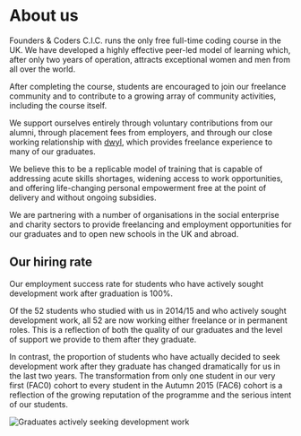 # About us

Founders & Coders C.I.C. runs the only free full-time coding course in the UK. We have developed a highly effective peer-led model of learning which, after only two years of operation, attracts exceptional women and men from all over the world. 

After completing the course, students are encouraged to join our freelance community and to contribute to a growing array of community activities, including the course itself.

We support ourselves entirely through voluntary contributions from our alumni, through placement fees from employers, and through our close working relationship with [dwyl](http://www.dwyl.io/), which provides freelance experience to many of our graduates.

We believe this to be a replicable model of training that is capable of addressing acute skills shortages, widening access to work opportunities, and offering life-changing personal empowerment free at the point of delivery and without ongoing subsidies.

We are partnering with a number of organisations in the social enterprise and charity sectors to provide freelancing and employment opportunities for our graduates and to open new schools in the UK and abroad.

## Our hiring rate

Our employment success rate for students who have actively sought development work after graduation is 100%.

Of the 52 students who studied with us in 2014/15 and who actively sought development work, all 52 are now working either freelance or in permanent roles. This is a reflection of both the quality of our graduates and the level of support we provide to them after they graduate.

In contrast, the proportion of students who have actually decided to seek development work after they graduate has changed dramatically for us in the last two years. The transformation from only one student in our very first (FAC0) cohort to every student in the Autumn 2015 (FAC6) cohort is a reflection of the growing reputation of the programme and the serious intent of our students. 

![Graduates actively seeking development work](/assets/graph1.png)




